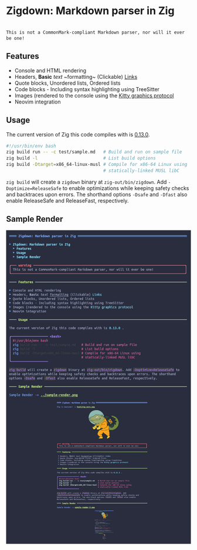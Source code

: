 # Zigdown: Markdown parser in Zig

```{toc}
```

```{warning}
This is not a CommonMark-compliant Markdown parser, nor will it ever be one!
```

## Features

- Console and HTML rendering
- Headers, **Basic** _text_ ~formatting~ (Clickable) [Links](google.com)
- Quote blocks, Unordered lists, Ordered lists
- Code blocks - Including syntax highlighting using TreeSitter
- Images (rendered to the console using the
  [Kitty graphics protocol](https://sw.kovidgoyal.net/kitty/graphics-protocol/)
- Neovim integration

## Usage

The current version of Zig this code compiles with is
[0.13.0](https://ziglang.org/builds/zig-linux-x86_64-0.13.0.tar.xz).

```bash
#!/usr/bin/env bash
zig build run -- -c test/sample.md   # Build and run on sample file
zig build -l                         # List build options
zig build -Dtarget=x86_64-linux-musl # Compile for x86-64 Linux using
                                     # statically-linked MUSL libC
```

`zig build` will create a `zigdown` binary at `zig-out/bin/zigdown`. Add `-Doptimize=ReleaseSafe` to
enable optimizations while keeping safety checks and backtraces upon errors. The shorthand options
`-Dsafe` and `-Dfast` also enable ReleaseSafe and ReleaseFast, respectively.

## Sample Render

![Sample Render](../sample-render.png)
